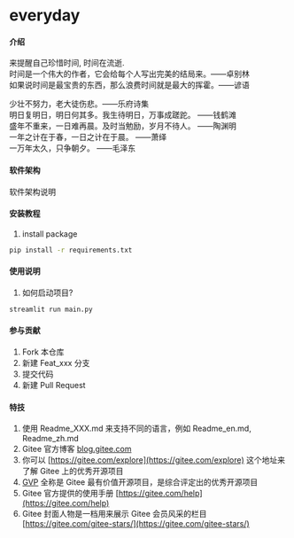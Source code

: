 # everyday

#### 介绍
来提醒自己珍惜时间, 时间在流逝.  
时间是一个伟大的作者，它会给每个人写出完美的结局来。——卓别林  
如果说时间是最宝贵的东西，那么浪费时间就是最大的挥霍。——谚语

少壮不努力，老大徒伤悲。——乐府诗集  
明日复明日，明日何其多。我生待明日，万事成蹉跎。 ——钱鹤滩  
盛年不重来，一日难再晨。及时当勉励，岁月不待人。 ——陶渊明  
一年之计在于春，一日之计在于晨。 ——萧绎  
一万年太久，只争朝夕。 ——毛泽东  


#### 软件架构
软件架构说明


#### 安装教程

1.  install package
```bash
pip install -r requirements.txt
```



#### 使用说明

1.  如何启动项目?   

```bash
streamlit run main.py
```



#### 参与贡献

1.  Fork 本仓库
2.  新建 Feat_xxx 分支
3.  提交代码
4.  新建 Pull Request


#### 特技

1.  使用 Readme\_XXX.md 来支持不同的语言，例如 Readme\_en.md, Readme\_zh.md
2.  Gitee 官方博客 [blog.gitee.com](https://blog.gitee.com)
3.  你可以 [https://gitee.com/explore](https://gitee.com/explore) 这个地址来了解 Gitee 上的优秀开源项目
4.  [GVP](https://gitee.com/gvp) 全称是 Gitee 最有价值开源项目，是综合评定出的优秀开源项目
5.  Gitee 官方提供的使用手册 [https://gitee.com/help](https://gitee.com/help)
6.  Gitee 封面人物是一档用来展示 Gitee 会员风采的栏目 [https://gitee.com/gitee-stars/](https://gitee.com/gitee-stars/)
